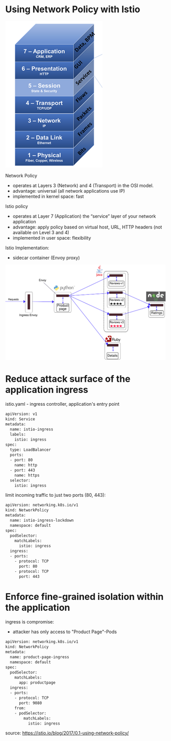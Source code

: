 
# Using Network Policy with Istio

![](./images/osi.png)

Network Policy 
* operates at Layers 3 (Network) and 4 (Transport) in the OSI model.
* advantage: universal (all network applications use IP)
* implemented in kernel space: fast

Istio policy 
* operates at  Layer 7 (Application) the “service” layer of your network application
* advantage: apply policy based on virtual host, URL, HTTP headers (not available on Level 3 and 4)
* implemented in user space: flexibility

Istio Implementation:
* sidecar container (Envoy proxy)

![abc](./images/withistio.svg)


# Reduce attack surface of the application ingress
istio.yaml - ingress controller, application's entry point
```
apiVersion: v1
kind: Service
metadata:
  name: istio-ingress
  labels:
    istio: ingress
spec:
  type: LoadBalancer
  ports:
  - port: 80
    name: http
  - port: 443
    name: https
  selector:
    istio: ingress
```


limit incoming traffic to just two ports (80, 443):
```
apiVersion: networking.k8s.io/v1
kind: NetworkPolicy
metadata:
  name: istio-ingress-lockdown
  namespace: default
spec:
  podSelector:
    matchLabels:
      istio: ingress
  ingress:
  - ports:
    - protocol: TCP
      port: 80
    - protocol: TCP
      port: 443
```

# Enforce fine-grained isolation within the application

ingress is compromise:
* attacker has only access to "Product Page"-Pods

```
apiVersion: networking.k8s.io/v1
kind: NetworkPolicy
metadata:
  name: product-page-ingress
  namespace: default
spec:
  podSelector:
    matchLabels:
      app: productpage
  ingress:
  - ports:
    - protocol: TCP
      port: 9080
    from:
    - podSelector:
        matchLabels:
          istio: ingress
```

source:
https://istio.io/blog/2017/0.1-using-network-policy/
